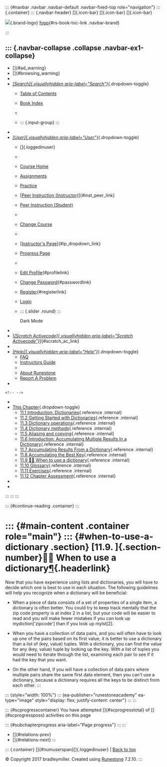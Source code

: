 ::: {#navbar .navbar .navbar-default .navbar-fixed-top role="navigation"}
::: {.container}
::: {.navbar-header}
[]{.icon-bar} []{.icon-bar} []{.icon-bar}

<div>

[![](../_static/img/RAIcon.png)](/runestone/default/user/login){.brand-logo}
[fopp](../index.html){#rs-book-toc-link .navbar-brand}

</div>
:::

::: {.navbar-collapse .collapse .navbar-ex1-collapse}
-   
-   []{#ad_warning}
-   []{#browsing_warning}
-   
-   [*[Search]{.visuallyhidden
    aria-label="Search"}*](#){.dropdown-toggle}
    -   [Table of Contents](../index.html)

    -   [Book Index](../genindex.html)

    -   

    -   ::: {.input-group}
        :::
-   
-   [*[User]{.visuallyhidden aria-label="User"}*](#){.dropdown-toggle}
    -   []{.loggedinuser}

    -   

    -   [Course Home](/ns/course/index)

    -   [Assignments](/assignment/student/chooseAssignment)

    -   [Practice](/runestone/assignments/practice)

    -   [[Peer Instruction
        (Instructor)](/runestone/peer/instructor.html)]{#inst_peer_link}

    -   [Peer Instruction (Student)](/runestone/peer/student.html)

    -   

    -   [Change Course](/runestone/default/courses)

    -   

    -   [[Instructor\'s
        Page](/runestone/admin/index)]{#ip_dropdown_link}

    -   [Progress Page](/runestone/dashboard/studentreport)

    -   

    -   [Edit Profile](/runestone/default/user/profile){#profilelink}

    -   [Change
        Password](/runestone/default/user/change_password){#passwordlink}

    -   [Register](/runestone/default/user/register){#registerlink}

    -   [Login](#)

    -   ::: {.slider .round}
        :::

        Dark Mode
-   
-   [[*[Scratch Activecode]{.visuallyhidden
    aria-label="Scratch Activecode"}*](javascript:runestoneComponents.popupScratchAC())]{#scratch_ac_link}
-   
-   [*[Help]{.visuallyhidden aria-label="Help"}*](#){.dropdown-toggle}
    -   [FAQ](http://runestoneinteractive.org/pages/faq.html)
    -   [Instructors Guide](https://guide.runestone.academy)
    -   
    -   [About Runestone](http://runestoneinteractive.org)
    -   [Report A
        Problem](/runestone/default/reportabug?course=fopp&page=WPChoosingDictionaries)
-   

```{=html}
<!-- -->
```
-   
-   [This Chapter](../index.html){.dropdown-toggle}
    -   [11.1 Introduction:
        Dictionaries](intro-DictionaryGoals.html){.reference .internal}
    -   [11.2 Getting Started with
        Dictionaries](intro-Dictionaries.html){.reference .internal}
    -   [11.3 Dictionary
        operations](Dictionaryoperations.html){.reference .internal}
    -   [11.4 Dictionary methods](Dictionarymethods.html){.reference
        .internal}
    -   [11.5 Aliasing and copying](Aliasingandcopying.html){.reference
        .internal}
    -   [11.6 Introduction: Accumulating Multiple Results In a
        Dictionary](intro-AccumulatingMultipleResultsInaDictionary.html){.reference
        .internal}
    -   [11.7 Accumulating Results From a
        Dictionary](AccumulatingResultsFromaDictionary.html){.reference
        .internal}
    -   [11.8 Accumulating the Best
        Key](AccumulatingtheBestKey.html){.reference .internal}
    -   [11.9 👩‍💻 When to use a
        dictionary](WPChoosingDictionaries.html){.reference .internal}
    -   [11.10 Glossary](Glossary.html){.reference .internal}
    -   [11.11 Exercises](Exercises.html){.reference .internal}
    -   [11.12 Chapter Assessment](ChapterAssessment.html){.reference
        .internal}
-   
-   
:::
:::
:::

::: {#continue-reading .container}
:::

::: {#main-content .container role="main"}
::: {#when-to-use-a-dictionary .section}
[11.9. ]{.section-number}👩‍💻 When to use a dictionary[¶](#when-to-use-a-dictionary "Permalink to this heading"){.headerlink}
============================================================================================================================

Now that you have experience using lists and dictionaries, you will have
to decide which one is best to use in each situation. The following
guidelines will help you recognize when a dictionary will be beneficial:

-   When a piece of data consists of a set of properties of a single
    item, a dictionary is often better. You could try to keep track
    mentally that the zip code property is at index 2 in a list, but
    your code will be easier to read and you will make fewer mistakes if
    you can look up mydiction\['zipcode'\] than if you look up
    mylst\[2\].

-   When you have a collection of data pairs, and you will often have to
    look up one of the pairs based on its first value, it is better to
    use a dictionary than a list of (key, value) tuples. With a
    dictionary, you can find the value for any (key, value) tuple by
    looking up the key. With a list of tuples you would need to iterate
    through the list, examining each pair to see if it had the key that
    you want.

-   On the other hand, if you will have a collection of data pairs where
    multiple pairs share the same first data element, then you can't use
    a dictionary, because a dictionary requires all the keys to be
    distinct from each other.
:::

::: {style="width: 100%"}
::: {ea-publisher="runestoneacademy" ea-type="image" style="display: flex; justify-content: center"}
:::
:::

::: {#scprogresscontainer}
You have attempted []{#scprogresstotal} of []{#scprogressposs}
activities on this page

::: {#subchapterprogress aria-label="Page progress"}
:::
:::

-   [[](AccumulatingtheBestKey.html)]{#relations-prev}
-   [[](Glossary.html)]{#relations-next}
:::

::: {.container}
[]{#numuserspan}[]{.loggedinuser} \| [Back to top](#)

© Copyright 2017 bradleymiller. Created using
[Runestone](http://runestoneinteractive.org/) 7.2.10.
:::
